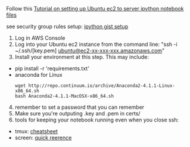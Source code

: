 
Follow this [Tutorial on setting up Ubuntu ec2 to server ipython notebook files](http://blog.impiyush.me/2015/02/running-ipython-notebook-server-on-aws.html)

see security group rules setup: [ipython gist setup](http://yangjie.me/2015/08/26/Run-Jupyter-Notebook-Server-on-AWS-EC2/)

1. Log in AWS Console
2. Log into your Ubuntu ec2 instance from the command line: "ssh -i ~/.ssh/[key.pem] ubuntu@ec2-xx-xxx-xxx.amazonaws.com"
3. Install your environment at this step. This may include:
  - pip install -r 'requirements.txt' 
  - anaconda for Linux 
    ```
    wget http://repo.continuum.io/archive/Anaconda2-4.1.1-Linux-x86_64.sh
    bash Anaconda2-4.1.1-MacOSX-x86_64.sh
    ```
4. remember to set a password that you can remember
5. Make sure you're outputing .key and .pem in certs/
6. tools for keeping your notebook running even when you close ssh:
- tmux: [cheatsheet](https://gist.github.com/MohamedAlaa/2961058)
- screen: [quick reerence](http://aperiodic.net/screen/quick_reference)
